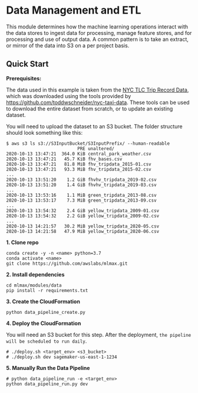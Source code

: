 # Data Management and ETL

This module determines how the machine learning operations interact with the
data stores to ingest data for processing, manage feature stores, and
for processing and use of output data. A common pattern is to take an extract,
or mirror of the data into S3 on a per project basis.

## Quick Start

**Prerequisites:**

The data used in this example is taken from the [NYC TLC Trip Record Data](https://www1.nyc.gov/site/tlc/about/tlc-trip-record-data.page), which was downloaded using the tools provided by https://github.com/toddwschneider/nyc-taxi-data. These tools can be used to download the entire dataset from scratch, or to update an existing dataset.

You will need to upload the dataset to an S3 bucket. The folder structure should look something like this:

```
$ aws s3 ls s3://S3InputBucket/S3InputPrefix/ --human-readable
                           PRE unaltered/
2020-10-13 13:47:21  364.0 KiB central_park_weather.csv
2020-10-13 13:47:21   45.7 KiB fhv_bases.csv
2020-10-13 13:47:21   81.8 MiB fhv_tripdata_2015-01.csv
2020-10-13 13:47:21   93.3 MiB fhv_tripdata_2015-02.csv
...
2020-10-13 13:51:20    1.2 GiB fhvhv_tripdata_2019-02.csv
2020-10-13 13:51:20    1.4 GiB fhvhv_tripdata_2019-03.csv
...
2020-10-13 13:53:16    1.1 MiB green_tripdata_2013-08.csv
2020-10-13 13:53:17    7.3 MiB green_tripdata_2013-09.csv
...
2020-10-13 13:54:32    2.4 GiB yellow_tripdata_2009-01.csv
2020-10-13 13:54:32    2.2 GiB yellow_tripdata_2009-02.csv
...
2020-10-13 14:21:57   30.2 MiB yellow_tripdata_2020-05.csv
2020-10-13 14:21:58   47.9 MiB yellow_tripdata_2020-06.csv
```

**1. Clone repo**
```
conda create -y -n <name> python=3.7
conda activate <name>
git clone https://github.com/awslabs/mlmax.git
```

**2. Install dependencies**
```
cd mlmax/modules/data
pip install -r requirements.txt
```

**3. Create the CloudFormation**
```
python data_pipeline_create.py
```

**4. Deploy the CloudFormation**

You will need an S3 bucket for this step. After the deployment, `the pipeline will be scheduled to run daily`.

```
# ./deploy.sh <target_env> <s3_bucket>
# ./deploy.sh dev sagemaker-us-east-1-1234
```

**5. Manually Run the Data Pipeline**
```
# python data_pipeline_run -e <target_env>
python data_pipeline_run.py dev
```
